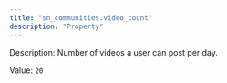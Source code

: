 ```yaml
---
title: "sn_communities.video_count"
description: "Property"
---
```


Description: Number of videos a user can post per day.

Value: `20`